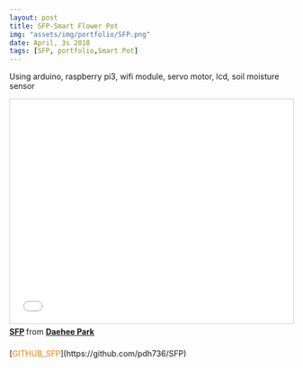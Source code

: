 ```yaml
---
layout: post
title: SFP-Smart Flower Pot
img: "assets/img/portfolio/SFP.png"
date: April, 3s 2018
tags: [SFP, portfolio,Smart Pot]
---
```

Using arduino, raspberry pi3, wifi module, servo motor, lcd, soil moisture sensor
<br>
<iframe src="//www.slideshare.net/slideshow/embed_code/key/1Z0HegGVSwqDVD" width="100%" height="400" frameborder="0" marginwidth="0" marginheight="0" scrolling="no" style="border:1px solid #CCC; border-width:1px; margin-bottom:5px; max-width: 100%;" allowfullscreen> </iframe> <div style="margin-bottom:5px"> <strong> <a href="//www.slideshare.net/ssuser3dd96f/sfp-92721644" title="SFP" target="_blank">SFP</a> </strong> from <strong><a href="//www.slideshare.net/ssuser3dd96f" target="_blank">Daehee Park</a></strong> </div><br>
[<font color="#FF8000">GITHUB_SFP</font>](https://github.com/pdh736/SFP)  




